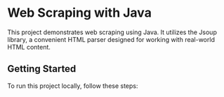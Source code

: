 # Web Scraping with Java

This project demonstrates web scraping using Java. It utilizes the Jsoup library, a convenient HTML parser designed for working with real-world HTML content.

## Getting Started

To run this project locally, follow these steps:

